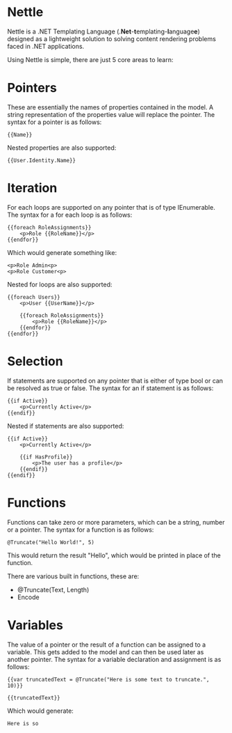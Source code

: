 # Nettle
Nettle is a .NET Templating Language (.**Net**-**t**emplating-**l**anguage**e**) designed as a lightweight solution to solving content rendering problems faced in .NET applications.

Using Nettle is simple, there are just 5 core areas to learn:

# Pointers
These are essentially the names of properties contained in the model. A string representation of the properties value will replace the pointer. The syntax for a pointer is as follows:

```
{{Name}}
```

Nested properties are also supported:

```
{{User.Identity.Name}}
```

# Iteration

For each loops are supported on any pointer that is of type IEnumerable. The syntax for a for each loop is as follows:

```
{{foreach RoleAssignments}}
	<p>Role {{RoleName}}</p>
{{endfor}}
```

Which would generate something like:

```
<p>Role Admin<p>
<p>Role Customer<p>
```

Nested for loops are also supported:

```
{{foreach Users}}
	<p>User {{UserName}}</p>

	{{foreach RoleAssignments}}
		<p>Role {{RoleName}}</p>
	{{endfor}}
{{endfor}}
```

# Selection

If statements are supported on any pointer that is either of type bool or can be resolved as true or false. The syntax for an if statement is as follows:

```
{{if Active}}
	<p>Currently Active</p>
{{endif}}
```

Nested if statements are also supported:

```
{{if Active}}
	<p>Currently Active</p>
	
	{{if HasProfile}}
		<p>The user has a profile</p>
	{{endif}}
{{endif}}
```

# Functions

Functions can take zero or more parameters, which can be a string, number or a pointer. The syntax for a function is as follows:

```
@Truncate("Hello World!", 5)
```

This would return the result "Hello", which would be printed in place of the function.

There are various built in functions, these are:

- @Truncate(Text, Length)
- Encode

# Variables

The value of a pointer or the result of a function can be assigned to a variable. This gets added to the model and can then be used later as another pointer. The syntax for a variable declaration and assignment is as follows:

```
{{var truncatedText = @Truncate("Here is some text to truncate.", 10)}}

{{truncatedText}}
```

Which would generate:

```
Here is so
```
